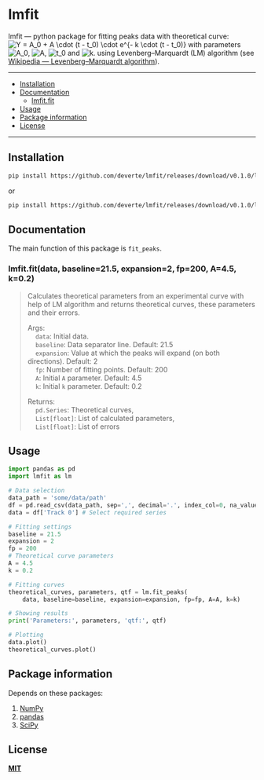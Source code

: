 # lmfit

lmfit — python package for fitting peaks data with theoretical curve:
<img src="https://latex.codecogs.com/gif.latex?Y&space;=&space;A_0&space;&plus;&space;A&space;\cdot&space;(t&space;-&space;t_0)&space;\cdot&space;e^{-&space;k&space;\cdot&space;(t&space;-&space;t_0)}" title="Y = A_0 + A \cdot (t - t_0) \cdot e^{- k \cdot (t - t_0)}" />
with parameters <img src="https://latex.codecogs.com/gif.latex?A_0" title="A_0" />, <img src="https://latex.codecogs.com/gif.latex?A" title="A" />, <img src="https://latex.codecogs.com/gif.latex?t_0" title="t_0" /> and <img src="https://latex.codecogs.com/gif.latex?k" title="k" />.
using Levenberg–Marquardt (LM) algorithm (see [Wikipedia — Levenberg–Marquardt algorithm](https://en.wikipedia.org/wiki/Levenberg%E2%80%93Marquardt_algorithm)).

---


- [Installation](#installation)
- [Documentation](#documentation)
    - [lmfit.fit](#lmfit.fit)
- [Usage](#usage)
- [Package information](#package-information)
- [License](#license)


---

## Installation
```sh
pip install https://github.com/deverte/lmfit/releases/download/v0.1.0/lmfit-0.1.0-py3-none-any.whl
```

or

```sh
pip install https://github.com/deverte/lmfit/releases/download/v0.1.0/lmfit-0.1.0.tar.gz
```

## Documentation
The main function of this package is `fit_peaks`.

### lmfit.fit(data, baseline=21.5, expansion=2, fp=200, A=4.5, k=0.2)
> Calculates theoretical parameters from an experimental curve with help of LM algorithm and returns theoretical curves, these parameters and their errors.  
>
> Args:  
&nbsp;&nbsp;&nbsp;&nbsp;`data`: Initial data.  
&nbsp;&nbsp;&nbsp;&nbsp;`baseline`: Data separator line. Default: 21.5  
&nbsp;&nbsp;&nbsp;&nbsp;`expansion`: Value at which the peaks will expand (on both directions). Default: 2  
&nbsp;&nbsp;&nbsp;&nbsp;`fp`: Number of fitting points. Default: 200  
&nbsp;&nbsp;&nbsp;&nbsp;`A`: Initial `A` parameter. Default: 4.5  
&nbsp;&nbsp;&nbsp;&nbsp;`k`: Initial `k` parameter. Default: 0.2  
> 
> Returns:  
&nbsp;&nbsp;&nbsp;&nbsp;`pd.Series`: Theoretical curves,  
&nbsp;&nbsp;&nbsp;&nbsp;`List[float]`: List of calculated parameters,  
&nbsp;&nbsp;&nbsp;&nbsp;`List[float]`: List of errors  

## Usage
```py
import pandas as pd
import lmfit as lm

# Data selection
data_path = 'some/data/path'
df = pd.read_csv(data_path, sep=',', decimal='.', index_col=0, na_values='')
data = df['Track 0'] # Select required series

# Fitting settings
baseline = 21.5
expansion = 2
fp = 200
# Theoretical curve parameters
A = 4.5
k = 0.2

# Fitting curves
theoretical_curves, parameters, qtf = lm.fit_peaks(
    data, baseline=baseline, expansion=expansion, fp=fp, A=A, k=k)

# Showing results
print('Parameters:', parameters, 'qtf:', qtf)

# Plotting
data.plot()
theoretical_curves.plot()
```

## Package information
Depends on these packages:
1. [NumPy](https://numpy.org/)
2. [pandas](https://pandas.pydata.org/)
3. [SciPy](https://www.scipy.org/)

## License
**[MIT](LICENSE)**